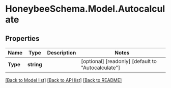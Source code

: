 
# HoneybeeSchema.Model.Autocalculate

## Properties

Name | Type | Description | Notes
------------ | ------------- | ------------- | -------------
**Type** | **string** |  | [optional] [readonly] [default to "Autocalculate"]

[[Back to Model list]](../README.md#documentation-for-models)
[[Back to API list]](../README.md#documentation-for-api-endpoints)
[[Back to README]](../README.md)

